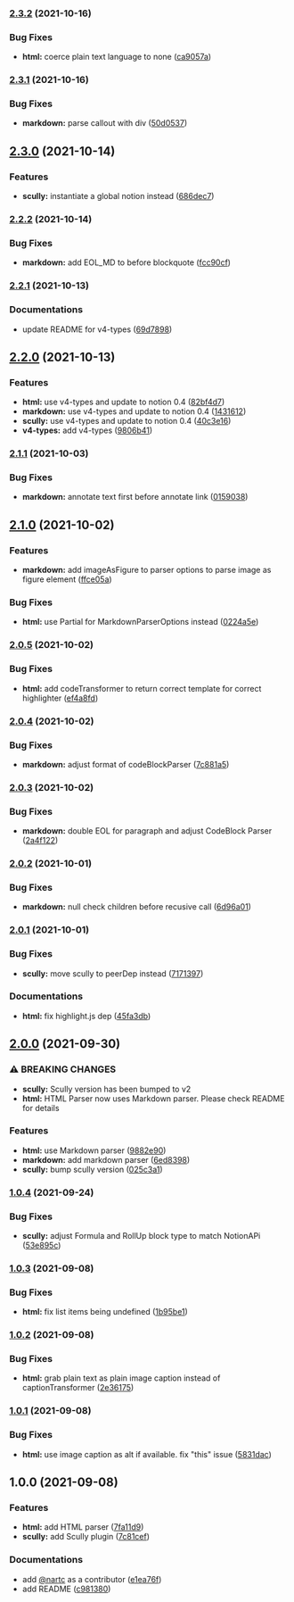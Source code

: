 ### [2.3.2](https://github.com/nartc/notion-stuff/compare/2.3.1...2.3.2) (2021-10-16)


### Bug Fixes

* **html:** coerce plain text language to none ([ca9057a](https://github.com/nartc/notion-stuff/commit/ca9057a243501636682c2e58aaf153023b0f51fa))

### [2.3.1](https://github.com/nartc/notion-stuff/compare/2.3.0...2.3.1) (2021-10-16)


### Bug Fixes

* **markdown:** parse callout with div ([50d0537](https://github.com/nartc/notion-stuff/commit/50d053745937d70f03361783fbcbfe2200136017))

## [2.3.0](https://github.com/nartc/notion-stuff/compare/2.2.2...2.3.0) (2021-10-14)


### Features

* **scully:** instantiate a global notion instead ([686dec7](https://github.com/nartc/notion-stuff/commit/686dec7914a6d9b8b36a69fed6d2430ae20a551b))

### [2.2.2](https://github.com/nartc/notion-stuff/compare/2.2.1...2.2.2) (2021-10-14)


### Bug Fixes

* **markdown:** add EOL_MD to before blockquote ([fcc90cf](https://github.com/nartc/notion-stuff/commit/fcc90cf751676450de0f7dedf1db4e3ba059d80a))

### [2.2.1](https://github.com/nartc/notion-stuff/compare/2.2.0...2.2.1) (2021-10-13)


### Documentations

* update README for v4-types ([69d7898](https://github.com/nartc/notion-stuff/commit/69d7898114654c8776354e8ffa1cab51ddd14158))

## [2.2.0](https://github.com/nartc/notion-stuff/compare/2.1.1...2.2.0) (2021-10-13)


### Features

* **html:** use v4-types and update to notion 0.4 ([82bf4d7](https://github.com/nartc/notion-stuff/commit/82bf4d70cc2eee10d6eeeeefd0743c119f7bfd85))
* **markdown:** use v4-types and update to notion 0.4 ([1431612](https://github.com/nartc/notion-stuff/commit/143161244c1543a119d517baa7646dc0bd9c5bc4))
* **scully:** use v4-types and update to notion 0.4 ([40c3e16](https://github.com/nartc/notion-stuff/commit/40c3e1603909b3130abf6a7e1a0f97d558af5080))
* **v4-types:** add v4-types ([9806b41](https://github.com/nartc/notion-stuff/commit/9806b41b0168764d7ff2586749e5164322313683))

### [2.1.1](https://github.com/nartc/notion-stuff/compare/2.1.0...2.1.1) (2021-10-03)


### Bug Fixes

* **markdown:** annotate text first before annotate link ([0159038](https://github.com/nartc/notion-stuff/commit/01590384b1ca420db9ca6c29e8594ebfadc400d5))

## [2.1.0](https://github.com/nartc/notion-stuff/compare/2.0.5...2.1.0) (2021-10-02)


### Features

* **markdown:** add imageAsFigure to parser options to parse image as figure element ([ffce05a](https://github.com/nartc/notion-stuff/commit/ffce05a94adb3d130d70572cdcdb8bb57de0e12f))


### Bug Fixes

* **html:** use Partial for MarkdownParserOptions instead ([0224a5e](https://github.com/nartc/notion-stuff/commit/0224a5ec3b55b3bdf9751c462a035cecf2238a04))

### [2.0.5](https://github.com/nartc/notion-stuff/compare/2.0.4...2.0.5) (2021-10-02)


### Bug Fixes

* **html:** add codeTransformer to return correct template for correct highlighter ([ef4a8fd](https://github.com/nartc/notion-stuff/commit/ef4a8fd9540f6d86aef5af4db846565153913597))

### [2.0.4](https://github.com/nartc/notion-stuff/compare/2.0.3...2.0.4) (2021-10-02)


### Bug Fixes

* **markdown:** adjust format of codeBlockParser ([7c881a5](https://github.com/nartc/notion-stuff/commit/7c881a5a24402ad9dc9e2da6833014d5ad3d6902))

### [2.0.3](https://github.com/nartc/notion-stuff/compare/2.0.2...2.0.3) (2021-10-02)


### Bug Fixes

* **markdown:** double EOL for paragraph and adjust CodeBlock Parser ([2a4f122](https://github.com/nartc/notion-stuff/commit/2a4f122897d9bd515f9a44f11af0c06fa10b1bf8))

### [2.0.2](https://github.com/nartc/notion-stuff/compare/2.0.1...2.0.2) (2021-10-01)


### Bug Fixes

* **markdown:** null check children before recusive call ([6d96a01](https://github.com/nartc/notion-stuff/commit/6d96a019ed4e51fbc8ab12bb6a70408cbaa718b1))

### [2.0.1](https://github.com/nartc/notion-stuff/compare/2.0.0...2.0.1) (2021-10-01)


### Bug Fixes

* **scully:** move scully to peerDep instead ([7171397](https://github.com/nartc/notion-stuff/commit/7171397f995f975f8f096124f84c02cd99762826))


### Documentations

* **html:** fix highlight.js dep ([45fa3db](https://github.com/nartc/notion-stuff/commit/45fa3db9874c872219d3d7d1fe9931a1dd7ca831))

## [2.0.0](https://github.com/nartc/notion-stuff/compare/1.0.4...2.0.0) (2021-09-30)


### ⚠ BREAKING CHANGES

* **scully:** Scully version has been bumped to v2
* **html:** HTML Parser now uses Markdown parser. Please check README for details

### Features

* **html:** use Markdown parser ([9882e90](https://github.com/nartc/notion-stuff/commit/9882e9071d9034aa5ba33306689ad2daa36ed8a8))
* **markdown:** add markdown parser ([6ed8398](https://github.com/nartc/notion-stuff/commit/6ed8398d7ef9c07c5676452b99f9427662b0ab35))
* **scully:** bump scully version ([025c3a1](https://github.com/nartc/notion-stuff/commit/025c3a1f1425e2d7e9986bfb65e428404db4682c))

### [1.0.4](https://github.com/nartc/notion-stuff/compare/1.0.3...1.0.4) (2021-09-24)


### Bug Fixes

* **scully:** adjust Formula and RollUp block type to match NotionAPi ([53e895c](https://github.com/nartc/notion-stuff/commit/53e895c1fdc00e78296376e4abc6a92ffa5616b5))

### [1.0.3](https://github.com/nartc/notion-stuff/compare/1.0.2...1.0.3) (2021-09-08)


### Bug Fixes

* **html:** fix list items being undefined ([1b95be1](https://github.com/nartc/notion-stuff/commit/1b95be1e5f382cef6ee79f068eba436c1d4f2b66))

### [1.0.2](https://github.com/nartc/notion-stuff/compare/1.0.1...1.0.2) (2021-09-08)


### Bug Fixes

* **html:** grab plain text as plain image caption instead of captionTransformer ([2e36175](https://github.com/nartc/notion-stuff/commit/2e36175f708200e33824dbd8b8005d4dd3a2b09a))

### [1.0.1](https://github.com/nartc/notion-stuff/compare/1.0.0...1.0.1) (2021-09-08)


### Bug Fixes

* **html:** use image caption as alt if available. fix "this" issue ([5831dac](https://github.com/nartc/notion-stuff/commit/5831dac6b3f53e570e69e488d62341f3881be780))

## 1.0.0 (2021-09-08)


### Features

* **html:** add HTML parser ([7fa11d9](https://github.com/nartc/notion-stuff/commit/7fa11d92404ba9ffcf115150a90cfe27a5be29c0))
* **scully:** add Scully plugin ([7c81cef](https://github.com/nartc/notion-stuff/commit/7c81cef1041499bf7889f84e0c649c21802745e2))


### Documentations

* add [@nartc](https://github.com/nartc) as a contributor ([e1ea76f](https://github.com/nartc/notion-stuff/commit/e1ea76f2b00847e7e4375d15b62511fb404a39f4))
* add README ([c981380](https://github.com/nartc/notion-stuff/commit/c981380ad1e7df2bbe7b60645eb0c74fb48b312a))

